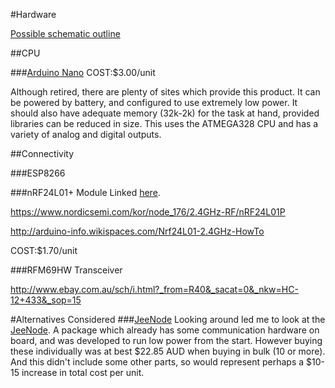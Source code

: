 #Hardware

[Possible schematic outline](http://www.schematics.com/project/beescale-44560/)

##CPU

###[Arduino Nano](https://www.arduino.cc/en/Main/ArduinoBoardNano)
COST:$3.00/unit

Although retired, there are plenty of sites which provide this product. It can be powered by battery, and configured to use extremely low power. It should also have adequate memory (32k-2k) for the task at hand, provided libraries can be reduced in size. This uses the ATMEGA328 CPU and has a variety of analog and digital outputs.

##Connectivity

###ESP8266

###nRF24L01+ Module
Linked [here](https://maniacbug.wordpress.com/2011/11/02/getting-started-rf24/).

https://www.nordicsemi.com/kor/node_176/2.4GHz-RF/nRF24L01P

http://arduino-info.wikispaces.com/Nrf24L01-2.4GHz-HowTo

COST:$1.70/unit

###RFM69HW Transceiver

http://www.ebay.com.au/sch/i.html?_from=R40&_sacat=0&_nkw=HC-12+433&_sop=15




#Alternatives Considered
###[JeeNode](http://jeelabs.net/projects/hardware/wiki/JeeNode)
Looking around led me to look at the [JeeNode](http://jeelabs.net/projects/hardware/wiki/JeeNode). A package which already has some communication hardware on board, and was developed to run low power from the start. However buying these individually was at best $22.85 AUD when buying in bulk (10 or more). And this didn't include some other parts, so would represent perhaps a $10-15 increase in total cost per unit.
